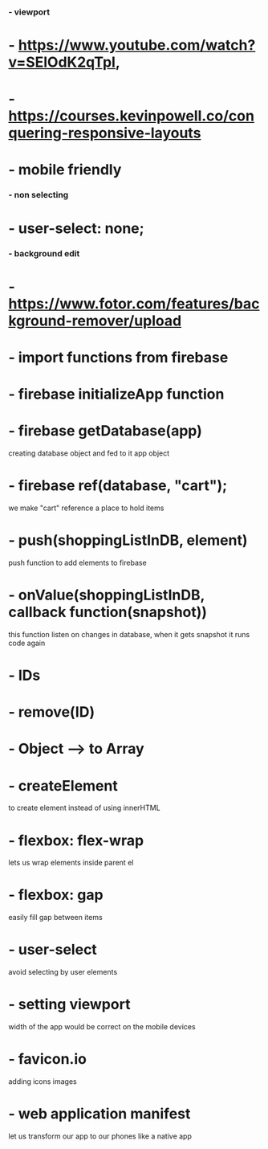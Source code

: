 ### - viewport 

# - https://www.youtube.com/watch?v=SElOdK2qTpI, 
# - https://courses.kevinpowell.co/conquering-responsive-layouts

# - mobile friendly

### - non selecting

# - user-select: none;

### - background edit
# - https://www.fotor.com/features/background-remover/upload

# - import functions from firebase
# - firebase initializeApp function 

# - firebase getDatabase(app) 
creating database object and fed to it app object
# - firebase ref(database, "cart");
we make "cart" reference a place to hold items
# - push(shoppingListInDB, element)
push function to add elements to firebase
# - onValue(shoppingListInDB, callback function(snapshot))
this function listen on changes in database, when it gets snapshot it runs code again
# - IDs 
# - remove(ID)
# - Object --> to Array
# - createElement 
to create element instead of using innerHTML
# - flexbox: flex-wrap
lets us wrap elements inside parent el
# - flexbox: gap
easily fill gap between items
# - user-select
avoid selecting by user elements
# - setting viewport
width of the app would be correct on the mobile devices
# - favicon.io
adding icons images
# - web application manifest
let us transform our app to our phones like a native app

